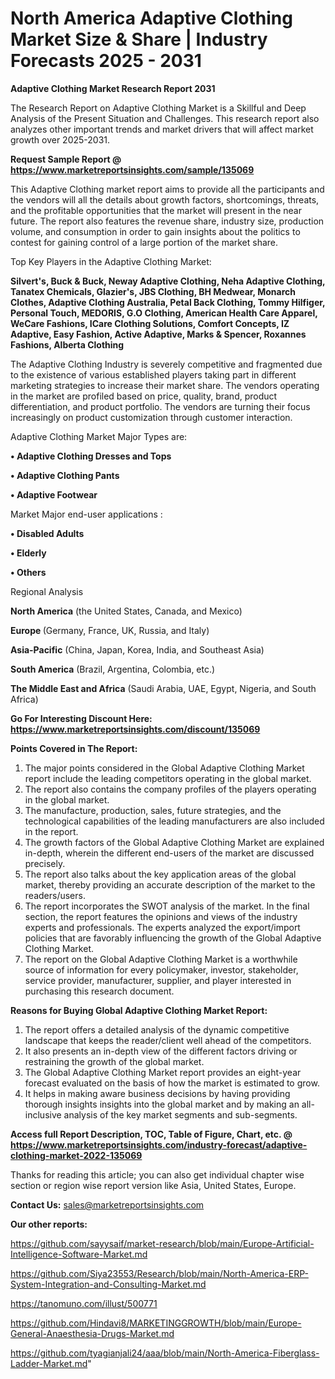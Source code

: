  # North America Adaptive Clothing Market Size & Share | Industry Forecasts 2025 - 2031

<strong>Adaptive Clothing Market Research Report 2031</strong>

The Research Report on Adaptive Clothing Market is a Skillful and Deep Analysis of the Present Situation and Challenges. This research report also analyzes other important trends and market drivers that will affect market growth over 2025-2031.

<strong>Request Sample Report @ <a href=https://www.marketreportsinsights.com/sample/135069>https://www.marketreportsinsights.com/sample/135069</a></strong>

This Adaptive Clothing market report aims to provide all the participants and the vendors will all the details about growth factors, shortcomings, threats, and the profitable opportunities that the market will present in the near future. The report also features the revenue share, industry size, production volume, and consumption in order to gain insights about the politics to contest for gaining control of a large portion of the market share.

Top Key Players in the Adaptive Clothing Market:

<strong>Silvert's, Buck & Buck, Neway Adaptive Clothing, Neha Adaptive Clothing, Tanatex Chemicals, Glazier's, JBS Clothing, BH Medwear, Monarch Clothes, Adaptive Clothing Australia, Petal Back Clothing, Tommy Hilfiger, Personal Touch, MEDORIS, G.O Clothing, American Health Care Apparel, WeCare Fashions, ICare Clothing Solutions, Comfort Concepts, IZ Adaptive, Easy Fashion, Active Adaptive, Marks & Spencer, Roxannes Fashions, Alberta Clothing</strong>

The Adaptive Clothing Industry is severely competitive and fragmented due to the existence of various established players taking part in different marketing strategies to increase their market share. The vendors operating in the market are profiled based on price, quality, brand, product differentiation, and product portfolio. The vendors are turning their focus increasingly on product customization through customer interaction.

Adaptive Clothing Market Major Types are:

<strong>• Adaptive Clothing Dresses and Tops

• Adaptive Clothing Pants

• Adaptive Footwear</strong>

Market Major end-user applications :

<strong>• Disabled Adults

• Elderly

• Others</strong>

Regional Analysis

</u><strong><b>North America</b></strong> (the United States, Canada, and Mexico)

<strong><b>Europe </b></strong>(Germany, France, UK, Russia, and Italy)

<strong><b>Asia-Pacific</b></strong> (China, Japan, Korea, India, and Southeast Asia)

<strong><b>South America</b></strong> (Brazil, Argentina, Colombia, etc.)

<strong><b>The Middle East and Africa</b></strong> (Saudi Arabia, UAE, Egypt, Nigeria, and South Africa)

<strong>Go For Interesting Discount Here: <a href=https://www.marketreportsinsights.com/discount/135069>https://www.marketreportsinsights.com/discount/135069</a></strong>

<strong>Points Covered in The Report:</strong>
<ol>
  <li>The major points considered in the Global Adaptive Clothing Market report include the leading competitors operating in the global market.</li>
  <li>The report also contains the company profiles of the players operating in the global market.</li>
  <li>The manufacture, production, sales, future strategies, and the technological capabilities of the leading manufacturers are also included in the report.</li>
  <li>The growth factors of the Global Adaptive Clothing Market are explained in-depth, wherein the different end-users of the market are discussed precisely.</li>
  <li>The report also talks about the key application areas of the global market, thereby providing an accurate description of the market to the readers/users.</li>
  <li>The report incorporates the SWOT analysis of the market. In the final section, the report features the opinions and views of the industry experts and professionals. The experts analyzed the export/import policies that are favorably influencing the growth of the Global Adaptive Clothing Market.</li>
  <li>The report on the Global Adaptive Clothing Market is a worthwhile source of information for every policymaker, investor, stakeholder, service provider, manufacturer, supplier, and player interested in purchasing this research document.</li>
</ol>
<strong>Reasons for Buying Global Adaptive Clothing Market Report:</strong>

<ol>
  <li>The report offers a detailed analysis of the dynamic competitive landscape that keeps the reader/client well ahead of the competitors.</li>
  <li>It also presents an in-depth view of the different factors driving or restraining the growth of the global market.</li>
  <li>The Global Adaptive Clothing Market report provides an eight-year forecast evaluated on the basis of how the market is estimated to grow.</li>
  <li>It helps in making aware business decisions by having providing thorough insights insights into the global market and by making an all-inclusive analysis of the key market segments and sub-segments.</li>
</ol>
<strong>Access full Report Description, TOC, Table of Figure, Chart, etc. @ <a href=https://www.marketreportsinsights.com/industry-forecast/adaptive-clothing-market-2022-135069>https://www.marketreportsinsights.com/industry-forecast/adaptive-clothing-market-2022-135069</a></strong>


Thanks for reading this article; you can also get individual chapter wise section or region wise report version like Asia, United States, Europe.

<strong>Contact Us:</strong>
sales@marketreportsinsights.com

<strong>Our other reports:</strong>

<a href=https://github.com/sayysaif/market-research/blob/main/Europe-Artificial-Intelligence-Software-Market.md>https://github.com/sayysaif/market-research/blob/main/Europe-Artificial-Intelligence-Software-Market.md</a>

<a href=https://github.com/Siya23553/Research/blob/main/North-America-ERP-System-Integration-and-Consulting-Market.md>https://github.com/Siya23553/Research/blob/main/North-America-ERP-System-Integration-and-Consulting-Market.md</a>

<a href=https://tanomuno.com/illust/500771>https://tanomuno.com/illust/500771</a>

<a href=https://github.com/Hindavi8/MARKETINGGROWTH/blob/main/Europe-General-Anaesthesia-Drugs-Market.md>https://github.com/Hindavi8/MARKETINGGROWTH/blob/main/Europe-General-Anaesthesia-Drugs-Market.md</a>

<a href=https://github.com/tyagianjali24/aaa/blob/main/North-America-Fiberglass-Ladder-Market.md>https://github.com/tyagianjali24/aaa/blob/main/North-America-Fiberglass-Ladder-Market.md</a>"
